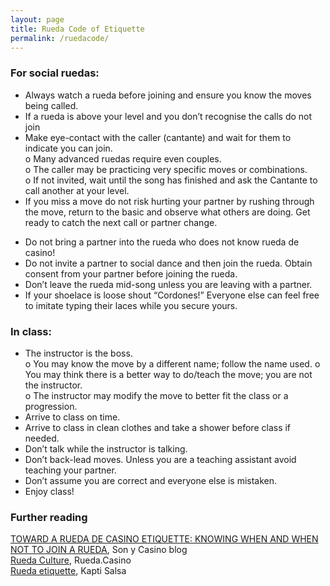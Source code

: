 ```yaml
---
layout: page
title: Rueda Code of Etiquette
permalink: /ruedacode/
---
```


### For social ruedas:

-	Always watch a rueda before joining and ensure you know the moves being called.
-	If a rueda is above your level and you don’t recognise the calls do not join
-	Make eye-contact with the caller (cantante) and wait for them to indicate you can join.  
  o	Many advanced ruedas require even couples.  
  o	The caller may be practicing very specific moves or combinations.  
	o If not invited, wait until the song has finished and ask the Cantante to call another at your level.  
-	If you miss a move do not risk hurting your partner by rushing through the move, return to the basic and observe what others are doing. Get ready to catch the next call or partner change.
*	Do not bring a partner into the rueda who does not know rueda de casino!
*	Do not invite a partner to social dance and then join the rueda. Obtain consent from your partner before joining the rueda.
*	Don’t leave the rueda mid-song unless you are leaving with a partner.
*	If your shoelace is loose shout “Cordones!” Everyone else can feel free to imitate typing their laces while you secure yours.


### In class:

*	The instructor is the boss.  
  o	You may know the move by a different name; follow the name used.
	o You may think there is a better way to do/teach the move; you are not the instructor.  
  o	The instructor may modify the move to better fit the class or a progression.  
*	Arrive to class on time.
*	Arrive to class in clean clothes and take a shower before class if needed.
*	Don’t talk while the instructor is talking.
*	Don’t back-lead moves. Unless you are a teaching assistant avoid teaching your partner.
*	Don’t assume you are correct and everyone else is mistaken.
*	Enjoy class!

### Further reading
[TOWARD A RUEDA DE CASINO ETIQUETTE: KNOWING WHEN AND WHEN NOT TO JOIN A RUEDA](https://sonycasino.com/2017/08/11/toward-a-rueda-de-casino-etiquette-knowing-when-and-when-not-to-join-a-rueda/), Son y Casino blog  
[Rueda Culture](http://rueda.casino/rueda-culture/), Rueda.Casino  
[Rueda etiquette](http://www.kapitisalsa.com/rueda-etiquette.html), Kapti Salsa  
